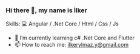 ### Hi there 👋, my name is İlker

Skills: 💻 Angular / .Net Core / Html / Css / Js

- 🌱 I’m currently learning c# .Net Core and Flutter 
- 📫 How to reach me: ilkerylmaz.y@gmail.com 


